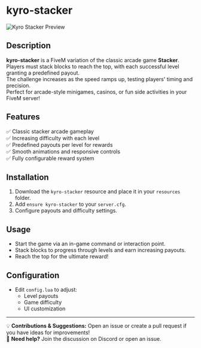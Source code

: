 # kyro-stacker  

![Kyro Stacker Preview](https://cdn.discordapp.com/attachments/1235405018463473764/1340802284904513536/SPOILER_image.png?ex=67b3aeef&is=67b25d6f&hm=ed8e2a9c3a9dfdac59316aace6a11ef19fe885f8a56cc535fab5f9af9fa74f5d&)


## Description  
**kyro-stacker** is a FiveM variation of the classic arcade game **Stacker**.  
Players must stack blocks to reach the top, with each successful level granting a predefined payout.  
The challenge increases as the speed ramps up, testing players' timing and precision.  
Perfect for arcade-style minigames, casinos, or fun side activities in your FiveM server!  

## Features  
✅ Classic stacker arcade gameplay  
✅ Increasing difficulty with each level  
✅ Predefined payouts per level for rewards  
✅ Smooth animations and responsive controls  
✅ Fully configurable reward system  

## Installation  
1. Download the `kyro-stacker` resource and place it in your `resources` folder.  
2. Add `ensure kyro-stacker` to your `server.cfg`.  
3. Configure payouts and difficulty settings.
## Usage  
- Start the game via an in-game command or interaction point.  
- Stack blocks to progress through levels and earn increasing payouts.  
- Reach the top for the ultimate reward!  

## Configuration  
- Edit `config.lua` to adjust:  
  - Level payouts  
  - Game difficulty  
  - UI customization  


---
  
💡 **Contributions & Suggestions:** Open an issue or create a pull request if you have ideas for improvements!  
🚀 **Need help?** Join the discussion on Discord or open an issue.  
